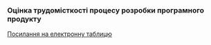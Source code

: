 ### Оцінка трудомісткості процесу розробки програмного продукту
[Посилання на електронну таблицю](https://docs.google.com/spreadsheets/d/1c_CrhRNbFPRE2AeFIvObAjJ16Jg9Pk4oa_O7zWSOdjY/edit?usp=sharing)

